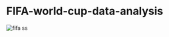 # FIFA-world-cup-data-analysis
![fifa ss](https://github.com/Apoorvsb/FIFA-world-cup-data-analysis/assets/142231352/d550a74f-f692-426f-bf75-a0176296c973)
